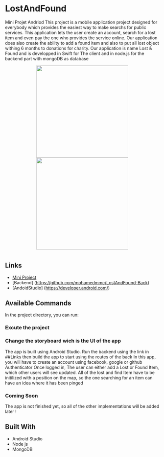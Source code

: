 # LostAndFound
Mini Projet Andriod
This project is a mobile application project designed for everybody which provides the easiest way to make searchs for public services.
This application lets the user create an account, search for a lost item and even pay the one who provides the service online. Our application does also create the ability to add a found item and also to put all lost object withing 6 months to donations for charity.
Our application is name Lost & Found and is developped in Swift for The client and in node.js for the backend part with mongoDB as database  
<p align="center">
<img src="https://media.techtribune.net/uploads/2022/02/2022-02-25-ts3_thumbs-8b5.png" width="300" height="300">
<img src="https://cdn-icons-png.flaticon.com/512/38/38002.png" width="300" height="300">
</p>

<h1 align="center"><project-name></h1>

<p align="center"><project-description></p>

## Links

- [Mini Project](https://github.com/mohamedmmc/LostAndFound)
- [Backend] (https://github.com/mohamedmmc/LostAndFound-Back)
- [AndoidStudio] (https://developer.android.com/)

## Available Commands

In the project directory, you can run:

### Excute the project
### Change the storyboard wich is the UI of the app

The app is built using Android Studio. Run the backend using the link in ##Links then build the app to start using the routes of the back
In this app, you will have to create an account using facebook, google or github Authenticator
Once logged in, The user can either add a Lost or Found Item, which other users will see updated.
All of the lost and find Item have to be initilized with a position on the map, so the one searching for an item can have an idea where it has been pinged
  
### Coming Soon
The app is not finished yet, so all of the other implementations will be added later !


## Built With

- Android Studio
- Node js 
- MongoDB
